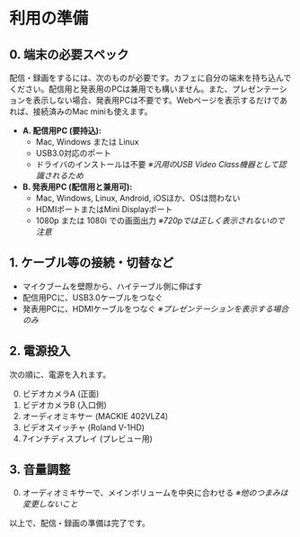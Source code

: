 # 利用の準備

## 0. 端末の必要スペック

配信・録画をするには、次のものが必要です。カフェに自分の端末を持ち込んでください。配信用と発表用のPCは兼用でも構いません。また、プレゼンテーションを表示しない場合、発表用PCは不要です。Webページを表示するだけであれば、接続済みのMac miniも使えます。

- **A. 配信用PC (要持込):**
  - Mac, Windows または Linux
  - USB3.0対応のポート
  - ドライバのインストールは不要 *※汎用のUSB Video Class機器として認識されるため*
- **B. 発表用PC (配信用と兼用可):**
  - Mac, Windows, Linux, Android, iOSほか、OSは問わない
  - HDMIポートまたはMini Displayポート
  - 1080p または 1080i での画面出力 *※720pでは正しく表示されないので注意*

## 1. ケーブル等の接続・切替など

- マイクブームを壁際から、ハイテーブル側に伸ばす
- 配信用PCに、USB3.0ケーブルをつなぐ
- 発表用PCに、HDMIケーブルをつなぐ *※プレゼンテーションを表示する場合のみ*

## 2. 電源投入

次の順に、電源を入れます。

0. ビデオカメラA (正面)
0. ビデオカメラB (入口側)
0. オーディオミキサー (MACKIE 402VLZ4)
0. ビデオスイッチャ (Roland V-1HD)
0. 7インチディスプレイ (プレビュー用)

## 3. 音量調整

0. オーディオミキサーで、メインボリュームを中央に合わせる *※他のつまみは変更しないこと*

以上で、配信・録画の準備は完了です。
